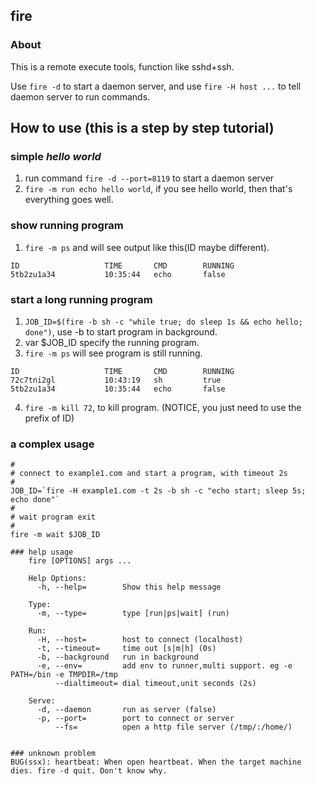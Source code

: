 ## fire
### About
This is a remote execute tools, function like sshd+ssh.

Use `fire -d` to start a daemon server, and use `fire -H host ...` to tell daemon server to run commands.

## How to use (this is a step by step tutorial)
### simple *hello world*
1. run command `fire -d --port=8119` to start a daemon server
2. `fire -m run echo hello world`, if you see hello world, then that's everything goes well.

### show running program
1. `fire -m ps` and will see output like this(ID maybe different).

```
ID                   TIME       CMD        RUNNING
5tb2zu1a34           10:35:44   echo       false
```

### start a long running program
1. `JOB_ID=$(fire -b sh -c "while true; do sleep 1s && echo hello; done")`, use -b to start program in background.
2. var $JOB_ID specify the running program.
3. `fire -m ps` will see program is still running.
```
ID                   TIME       CMD        RUNNING
72c7tni2gl           10:43:19   sh         true
5tb2zu1a34           10:35:44   echo       false
```
4. `fire -m kill 72`, to kill program. (NOTICE, you just need to use the prefix of ID)

### a complex usage
```
#
# connect to example1.com and start a program, with timeout 2s
#
JOB_ID=`fire -H example1.com -t 2s -b sh -c "echo start; sleep 5s; echo done"`
#
# wait program exit
#
fire -m wait $JOB_ID

### help usage
    fire [OPTIONS] args ...

    Help Options:
      -h, --help=        Show this help message

    Type:
      -m, --type=        type [run|ps|wait] (run)

    Run:
      -H, --host=        host to connect (localhost)
      -t, --timeout=     time out [s|m|h] (0s)
      -b, --background   run in background
      -e, --env=         add env to runner,multi support. eg -e PATH=/bin -e TMPDIR=/tmp
          --dialtimeout= dial timeout,unit seconds (2s)

    Serve:
      -d, --daemon       run as server (false)
      -p, --port=        port to connect or server
          --fs=          open a http file server (/tmp/:/home/)
          

### unknown problem
BUG(ssx): heartbeat: When open heartbeat. When the target machine dies. fire -d quit. Don't know why.
